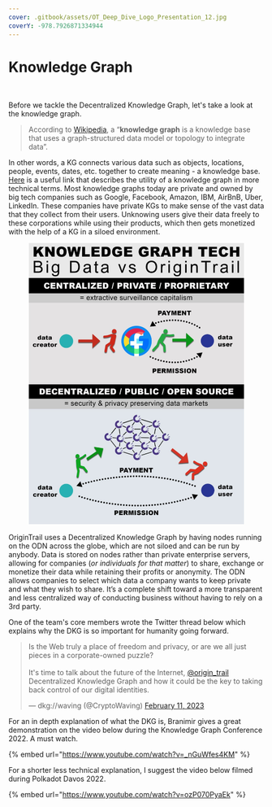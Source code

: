 ```yaml
---
cover: .gitbook/assets/OT_Deep_Dive_Logo_Presentation_12.jpg
coverY: -978.7926871334944
---
```


# Knowledge Graph

<figure><img src="https://miro.medium.com/max/1100/0*fJCuPbRDcO-Rvsyn.png" alt=""><figcaption></figcaption></figure>

Before we tackle the Decentralized Knowledge Graph, let's take a look at the knowledge graph.&#x20;

> According to [Wikipedia](https://en.wikipedia.org/wiki/Knowledge\_graph), a “**knowledge graph** is a knowledge base that uses a graph-structured data model or topology to integrate data”.&#x20;

In other words, a KG connects various data such as objects, locations, people, events, dates, etc. together to create meaning - a knowledge base. [Here](https://internationalbanker.com/finance/knowledge-graphs-powerful-structures-making-sense-of-data/) is a useful link that describes the utility of a knowledge graph in more technical terms. Most knowledge graphs today are private and owned by big tech companies such as Google, Facebook, Amazon, IBM, AirBnB, Uber, LinkedIn. These companies have private KGs to make sense of the vast data that they collect from their users. Unknowing users give their data freely to these corporations while using their products, which then gets monetized with the help of a KG in a siloed environment.

<figure><img src=".gitbook/assets/BigDatavsOT.jpg" alt=""><figcaption></figcaption></figure>

OriginTrail uses a Decentralized Knowledge Graph by having nodes running on the ODN across the globe, which are not siloed and can be run by anybody. Data is stored on nodes rather than private enterprise servers, allowing for companies (_or individuals for that matter_) to share, exchange or monetize their data while retaining their profits or anonymity. The ODN allows companies to select which data a company wants to keep private and what they wish to share. It’s a complete shift toward a more transparent and less centralized way of conducting business without having to rely on a 3rd party.

One of the team's core members wrote the Twitter thread below which explains why the DKG is so important for humanity going forward.

> Is the Web truly a place of freedom and privacy, or are we all just pieces in a corporate-owned puzzle?\
> \
> It's time to talk about the future of the Internet, [@origin\_trail](https://twitter.com/origin\_trail?ref\_src=twsrc%5Etfw) Decentralized Knowledge Graph and how it could be the key to taking back control of our digital identities.
>
> — dkg://waving (@CryptoWaving) [February 11, 2023](https://twitter.com/CryptoWaving/status/1624497244060758018?ref\_src=twsrc%5Etfw)

For an in depth explanation of what the DKG is, Branimir gives a great demonstration on the video below during the Knowledge Graph Conference 2022. A must watch.

{% embed url="https://www.youtube.com/watch?v=_nGuWfes4KM" %}

For a shorter less technical explanation, I suggest the video below filmed during Polkadot Davos 2022.

{% embed url="https://www.youtube.com/watch?v=ozP070PyaEk" %}

